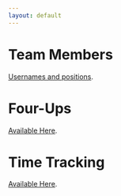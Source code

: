 ```yaml
---
layout: default
---
```


# Team Members
[Usernames and positions](team_members.md).

# Four-Ups
[Available Here](fourup.md).


# Time Tracking
[Available Here](https://docs.google.com/spreadsheets/d/e/2PACX-1vS9lYAn_5bD_2ZTInHuNJZuwdcf3zFIAIbaAMWRE4DMVbWmGniJ2Wq8OeqgFQ8XRwcwhd01qRvSeVe_/pubhtml).

